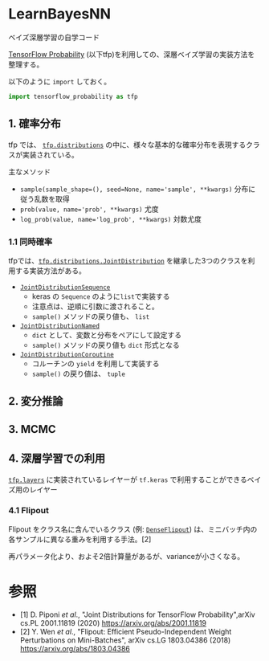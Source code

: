 # LearnBayesNN
ベイズ深層学習の自学コード

[TensorFlow Probability](https://www.tensorflow.org/probability) (以下tfp)を利用しての、深層ベイズ学習の実装方法を整理する。

以下のように `import` しておく。
```python
import tensorflow_probability as tfp
```

## 1. 確率分布
tfp では、 [`tfp.distributions`](https://www.tensorflow.org/probability/api_docs/python/tfp/distributions) の中に、様々な基本的な確率分布を表現するクラスが実装されている。

主なメソッド
- `sample(sample_shape=(), seed=None, name='sample', **kwargs)` 分布に従う乱数を取得
- `prob(value, name='prob', **kwargs)` 尤度
- `log_prob(value, name='log_prob', **kwargs)` 対数尤度

### 1.1 同時確率
tfpでは、[`tfp.distributions.JointDistribution`](https://www.tensorflow.org/probability/api_docs/python/tfp/distributions/JointDistribution) を継承した3つのクラスを利用する実装方法がある。

* [`JointDistributionSequence`](https://www.tensorflow.org/probability/api_docs/python/tfp/distributions/JointDistributionSequential)
  * keras の `Sequence` のように`list`で実装する
  * 注意点は、逆順に引数に渡されること。
  * `sample()` メソッドの戻り値も、 `list`
* [`JointDistributionNamed`](https://www.tensorflow.org/probability/api_docs/python/tfp/distributions/JointDistributionNamed)
  * `dict` として、変数と分布をペアにして設定する
  * `sample()` メソッドの戻り値も `dict` 形式となる
* [`JointDistributionCoroutine`](https://www.tensorflow.org/probability/api_docs/python/tfp/distributions/JointDistributionCoroutine)
  * コルーチンの `yield` を利用して実装する
  * `sample()` の戻り値は、 `tuple`

## 2. 変分推論

## 3. MCMC

## 4. 深層学習での利用

[`tfp.layers`](https://www.tensorflow.org/probability/api_docs/python/tfp/layers) に実装されているレイヤーが `tf.keras` で利用することができるベイズ用のレイヤー

### 4.1 Flipout
Flipout をクラス名に含んでいるクラス (例: [`DenseFlipout`](https://www.tensorflow.org/probability/api_docs/python/tfp/layers/DenseFlipout)) は、ミニバッチ内の各サンプルに異なる重みを利用する手法。[2]

再パラメータ化より、およそ2倍計算量があるが、varianceが小さくなる。

# 参照
* [1] D. Piponi _et al_., "Joint Distributions for TensorFlow Probability",arXiv cs.PL 2001.11819 (2020) https://arxiv.org/abs/2001.11819
* [2] Y. Wen _et al_.,  "Flipout: Efficient Pseudo-Independent Weight Perturbations on Mini-Batches", arXiv cs.LG 1803.04386 (2018) https://arxiv.org/abs/1803.04386
